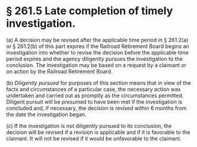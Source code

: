 # § 261.5   Late completion of timely investigation.

(a) A decision may be revised after the applicable time period in § 261.2(a) or § 261.2(b) of this part expires if the Railroad Retirement Board begins an investigation into whether to revise the decision before the applicable time period expires and the agency diligently pursues the investigation to the conclusion. The investigation may be based on a request by a claimant or on action by the Railroad Retirement Board.


(b) *Diligently pursued* for purposes of this section means that in view of the facts and circumstances of a particular case, the necessary action was undertaken and carried out as promptly as the circumstances permitted. Diligent pursuit will be presumed to have been met if the investigation is concluded and, if necessary, the decision is revised within 6 months from the date the investigation began.


(c) If the investigation is not diligently pursued to its conclusion, the decision will be revised if a revision is applicable and if it is favorable to the claimant. It will not be revised if it would be unfavorable to the claimant.




